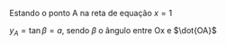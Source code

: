 Estando o ponto A na reta de equação $x=1$

$y_A =\tan{\beta}=a$, sendo $\beta$ o ângulo entre Ox e $\dot{OA}$